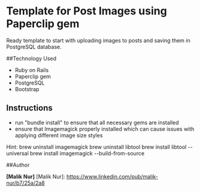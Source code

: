 # Template for Post Images using Paperclip gem

Ready template to start with uploading images to posts and saving them in PostgreSQL database.


##Technology Used
- Ruby on Rails
- Paperclip gem
- PostgreSQL
- Bootstrap

## Instructions
- run "bundle install" to ensure that all necessary gems are installed
- ensure that Imagemagick properly installed which can cause issues with applying different image size styles

Hint: 
brew uninstall imagemagick
brew uninstall libtool
brew install libtool --universal
brew install imagemagick --build-from-source


##Author

**[Malik Nur]**
[Malik Nur]: https://www.linkedin.com/pub/malik-nur/b7/25a/2a8
